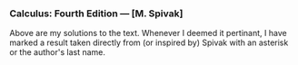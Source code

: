 ### Calculus: Fourth Edition — [M. Spivak]
Above are my solutions to the text. Whenever I deemed it pertinant, I have marked a result taken directly from (or inspired by) Spivak with an asterisk or the author's last name.
